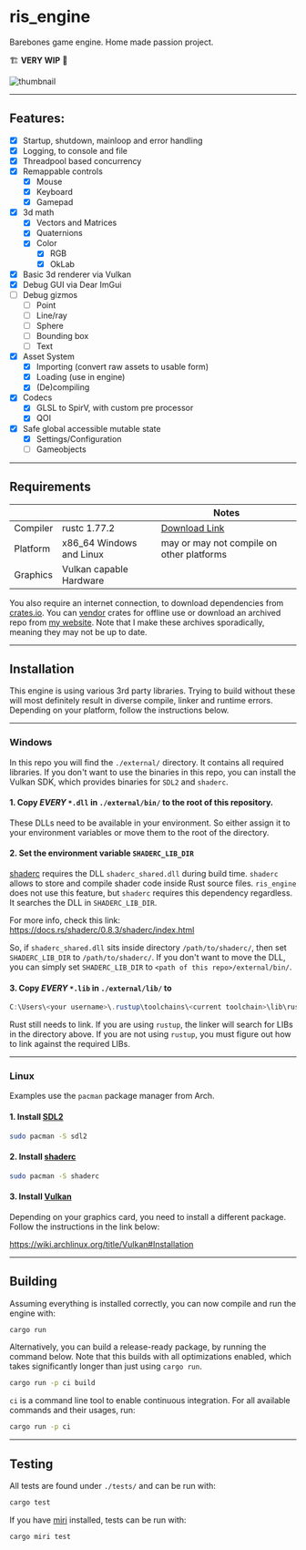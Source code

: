 # ris_engine

Barebones game engine. Home made passion project. 

🏗️ **VERY WIP** 👷

![thumbnail](assets/__raw/images/ris_engine_small.png "Generated by DALL·E - Prompt: \"an expressive oil painting of an engine, burning is colourful pigments\"")

---

## Features:

- [x] Startup, shutdown, mainloop and error handling
- [x] Logging, to console and file
- [x] Threadpool based concurrency
- [x] Remappable controls
  - [x] Mouse
  - [x] Keyboard
  - [x] Gamepad
- [x] 3d math
  - [x] Vectors and Matrices
  - [x] Quaternions
  - [x] Color
    - [x] RGB
    - [x] OkLab
- [x] Basic 3d renderer via Vulkan
- [x] Debug GUI via Dear ImGui
- [ ] Debug gizmos
  - [ ] Point
  - [ ] Line/ray
  - [ ] Sphere
  - [ ] Bounding box
  - [ ] Text
- [x] Asset System
  - [x] Importing (convert raw assets to usable form)
  - [x] Loading (use in engine)
  - [x] (De)compiling
- [x] Codecs
  - [x] GLSL to SpirV, with custom pre processor
  - [x] QOI
- [x] Safe global accessible mutable state
  - [x] Settings/Configuration
  - [ ] Gameobjects

---

## Requirements

|          |                          | Notes                                                    |
| -------- | ------------------------ | -------------------------------------------------------- |
| Compiler | rustc 1.77.2             | [Download Link](https://www.rust-lang.org/tools/install) |
| Platform | x86_64 Windows and Linux | may or may not compile on other platforms                |
| Graphics | Vulkan capable Hardware  |                                                          |

You also require an internet connection, to download dependencies from [crates.io](https://crates.io/). You can [vendor](https://doc.rust-lang.org/cargo/commands/cargo-vendor.html) crates for offline use or download an archived repo from [my website](https://www.rismosch.com/archive).  Note that I make these archives sporadically, meaning they may not be up to date.

---

## Installation

This engine is using various 3rd party libraries. Trying to build without these will most definitely result in diverse compile, linker and runtime errors. Depending on your platform, follow the instructions below.

---

### Windows

In this repo you will find the   `./external/` directory. It contains all required libraries. If you don't want to use the binaries in this repo, you can install the Vulkan SDK, which provides binaries for `SDL2` and `shaderc`.

#### 1. Copy _EVERY_ `*.dll` in `./external/bin/` to the root of this repository.

These DLLs need to be available in your environment. So either assign it to your environment variables or move them to the root of the directory.

#### 2. Set the environment variable `SHADERC_LIB_DIR`

[shaderc](https://crates.io/crates/shaderc) requires the DLL `shaderc_shared.dll` during build time. `shaderc` allows to store and compile shader code inside Rust source files. `ris_engine` does not use this feature, but `shaderc` requires this dependency regardless. It searches the DLL in `SHADERC_LIB_DIR`.

For more info, check this link: https://docs.rs/shaderc/0.8.3/shaderc/index.html

So, if `shaderc_shared.dll` sits inside directory `/path/to/shaderc/`, then set `SHADERC_LIB_DIR` to `/path/to/shaderc/`. If you don't want to move the DLL, you can simply set `SHADERC_LIB_DIR` to `<path of this repo>/external/bin/`.


#### 3. Copy _EVERY_ `*.lib` in `./external/lib/` to

```powershell
C:\Users\<your username>\.rustup\toolchains\<current toolchain>\lib\rustlib\<current toolchain>\lib
```

Rust still needs to link. If you are using `rustup`, the linker will search for LIBs in the directory above. If you are not using `rustup`, you must figure out how to link against the required LIBs.

---

### Linux

Examples use the `pacman` package manager from Arch.

#### 1. Install [SDL2](https://archlinux.org/packages/extra/x86_64/sdl2/)

```bash
sudo pacman -S sdl2
```

#### 2. Install [shaderc](https://archlinux.org/packages/extra/x86_64/shaderc/)

```bash
sudo pacman -S shaderc
```

#### 3. Install [Vulkan](https://wiki.archlinux.org/title/Vulkan)

Depending on your graphics card, you need to install a different package. Follow the instructions in the link below:

https://wiki.archlinux.org/title/Vulkan#Installation

---

## Building

Assuming everything is installed correctly, you can now compile and run the engine with:

```bash
cargo run
```

Alternatively, you can build a release-ready package, by running the command below. Note that this builds with all optimizations enabled, which takes significantly longer than just using `cargo run`.

```bash
cargo run -p ci build
```

`ci` is a command line tool to enable continuous integration. For all available commands and their usages, run:

```bash
cargo run -p ci
```

---

## Testing

All tests are found under `./tests/` and can be run with:

```bash
cargo test
```

If you have [miri](https://github.com/rust-lang/miri) installed, tests can be run with:

```bash
cargo miri test
```
